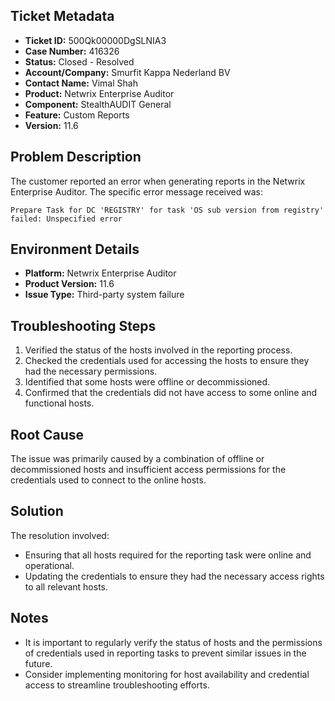 ## Ticket Metadata
- **Ticket ID:** 500Qk00000DgSLNIA3
- **Case Number:** 416326
- **Status:** Closed - Resolved
- **Account/Company:** Smurfit Kappa Nederland BV
- **Contact Name:** Vimal Shah
- **Product:** Netwrix Enterprise Auditor
- **Component:** StealthAUDIT General
- **Feature:** Custom Reports
- **Version:** 11.6

## Problem Description
The customer reported an error when generating reports in the Netwrix Enterprise Auditor. The specific error message received was: 
```
Prepare Task for DC 'REGISTRY' for task 'OS sub version from registry' failed: Unspecified error
```

## Environment Details
- **Platform:** Netwrix Enterprise Auditor
- **Product Version:** 11.6
- **Issue Type:** Third-party system failure

## Troubleshooting Steps
1. Verified the status of the hosts involved in the reporting process.
2. Checked the credentials used for accessing the hosts to ensure they had the necessary permissions.
3. Identified that some hosts were offline or decommissioned.
4. Confirmed that the credentials did not have access to some online and functional hosts.

## Root Cause
The issue was primarily caused by a combination of offline or decommissioned hosts and insufficient access permissions for the credentials used to connect to the online hosts.

## Solution
The resolution involved:
- Ensuring that all hosts required for the reporting task were online and operational.
- Updating the credentials to ensure they had the necessary access rights to all relevant hosts.

## Notes
- It is important to regularly verify the status of hosts and the permissions of credentials used in reporting tasks to prevent similar issues in the future.
- Consider implementing monitoring for host availability and credential access to streamline troubleshooting efforts.